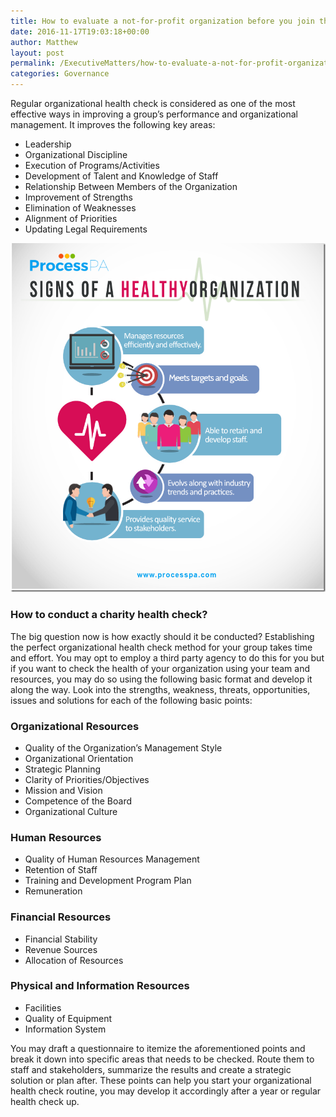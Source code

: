 ```yaml
---
title: How to evaluate a not-for-profit organization before you join the board
date: 2016-11-17T19:03:18+00:00
author: Matthew
layout: post
permalink: /ExecutiveMatters/how-to-evaluate-a-not-for-profit-organization-before-you-join-the-board/
categories: Governance
---
```

Regular organizational health check is considered as one of the most effective ways in improving a group’s performance and organizational management. It improves the following key areas: 

  * Leadership
  * Organizational Discipline
  * Execution of Programs/Activities
  * Development of Talent and Knowledge of Staff
  * Relationship Between Members of the Organization
  * Improvement of Strengths
  * Elimination of Weaknesses
  * Alignment of Priorities
  * Updating Legal Requirements

<img title="Signs of a Healthy Organization" class="img-fluid" alt="Signs of a Healthy Organization" src="/content/posts/Signs-of-a-Healthy-Organization_thumb.png" />

### How to conduct a charity health check?

The big question now is how exactly should it be conducted? Establishing the perfect organizational health check method for your group takes time and effort. You may opt to employ a third party agency to do this for you but if you want to check the health of your organization using your team and resources, you may do so using the following basic format and develop it along the way. Look into the strengths, weakness, threats, opportunities, issues and solutions for each of the following basic points: 

### Organizational Resources

  * Quality of the Organization’s Management Style
  * Organizational Orientation
  * Strategic Planning
  * Clarity of Priorities/Objectives
  * Mission and Vision
  * Competence of the Board
  * Organizational Culture

### Human Resources

  * Quality of Human Resources Management
  * Retention of Staff
  * Training and Development Program Plan
  * Remuneration

### Financial Resources

  * Financial Stability
  * Revenue Sources
  * Allocation of Resources

### Physical and Information Resources

  * Facilities
  * Quality of Equipment
  * Information System

You may draft a questionnaire to itemize the aforementioned points and break it down into specific areas that needs to be checked. Route them to staff and stakeholders, summarize the results and create a strategic solution or plan after. These points can help you start your organizational health check routine, you may develop it accordingly after a year or regular health check up.
